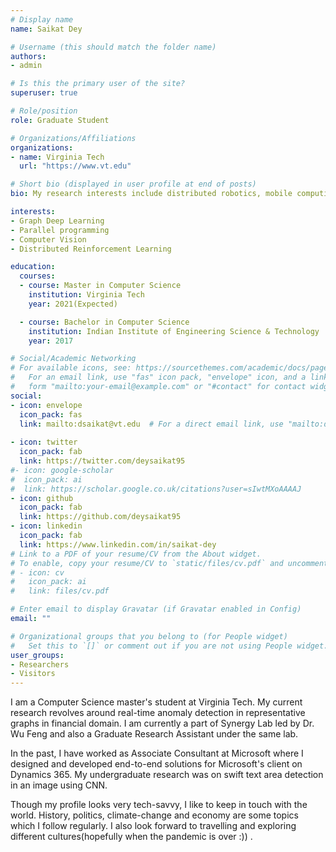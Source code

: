 ```yaml
---
# Display name
name: Saikat Dey

# Username (this should match the folder name)
authors:
- admin

# Is this the primary user of the site?
superuser: true

# Role/position
role: Graduate Student

# Organizations/Affiliations
organizations:
- name: Virginia Tech
  url: "https://www.vt.edu"

# Short bio (displayed in user profile at end of posts)
bio: My research interests include distributed robotics, mobile computing and programmable matter.

interests:
- Graph Deep Learning
- Parallel programming
- Computer Vision
- Distributed Reinforcement Learning

education:
  courses:
  - course: Master in Computer Science
    institution: Virginia Tech
    year: 2021(Expected)

  - course: Bachelor in Computer Science
    institution: Indian Institute of Engineering Science & Technology
    year: 2017

# Social/Academic Networking
# For available icons, see: https://sourcethemes.com/academic/docs/page-builder/#icons
#   For an email link, use "fas" icon pack, "envelope" icon, and a link in the
#   form "mailto:your-email@example.com" or "#contact" for contact widget.
social:
- icon: envelope
  icon_pack: fas
  link: mailto:dsaikat@vt.edu  # For a direct email link, use "mailto:dsaikat@vt.edu".
 
- icon: twitter
  icon_pack: fab
  link: https://twitter.com/deysaikat95
#- icon: google-scholar
#  icon_pack: ai
#  link: https://scholar.google.co.uk/citations?user=sIwtMXoAAAAJ
- icon: github
  icon_pack: fab
  link: https://github.com/deysaikat95
- icon: linkedin
  icon_pack: fab
  link: https://www.linkedin.com/in/saikat-dey
# Link to a PDF of your resume/CV from the About widget.
# To enable, copy your resume/CV to `static/files/cv.pdf` and uncomment the lines below.
# - icon: cv
#   icon_pack: ai
#   link: files/cv.pdf

# Enter email to display Gravatar (if Gravatar enabled in Config)
email: ""

# Organizational groups that you belong to (for People widget)
#   Set this to `[]` or comment out if you are not using People widget.
user_groups:
- Researchers
- Visitors
---
```


I am a Computer Science master's student at Virginia Tech. My current research revolves around real-time anomaly detection in representative graphs in financial domain. I am currently a part of Synergy Lab led by Dr. Wu Feng and also a Graduate Research Assistant under the same lab.

In the past, I have worked as Associate Consultant at Microsoft where I designed and developed end-to-end solutions for Microsoft's client on Dynamics 365. My undergraduate research was on swift text area detection in an image using CNN. 

Though my profile looks very tech-savvy, I like to keep in touch with the world. History, politics, climate-change and economy are some topics which I follow regularly. I also look forward to travelling and exploring different cultures(hopefully when the pandemic is over :)) .  

